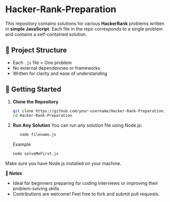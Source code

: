 # Hacker-Rank-Preparation

This repository contains solutions for various **HackerRank** problems written in **simple JavaScript**. Each file in the repo corresponds to a single problem and contains a self-contained solution.

## 📁 Project Structure

- Each `.js` file = One problem
- No external dependencies or frameworks
- Written for clarity and ease of understanding

## 🚀 Getting Started

1. **Clone the Repository**

   ```bash
   git clone https://github.com/your-username/Hacker-Rank-Preparation.git
   cd Hacker-Rank-Preparation

   ```
   

2. **Run Any Solution**
   You can run any solution file using Node.js:

   ```bash
      node filename.js
   ```
   
   
   Example

   ```bash
   node solveMeFirst.js
    ```
Make sure you have Node.js installed on your machine.
  

**📌 Notes**

- Ideal for beginners preparing for coding interviews or improving their problem-solving skills.
- Contributions are welcome! Feel free to fork and submit pull requests.
